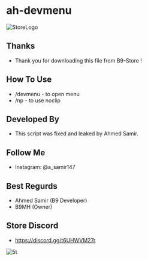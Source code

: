 # ah-devmenu
![StoreLogo](https://cdn.discordapp.com/attachments/976580916719812641/1238803408241299476/ticket.png?ex=66409d14&is=663f4b94&hm=5ff6d32c367ee9626acce1a47f7492bcbee6ee496152b6674731acb75b3b4498&)

## Thanks
- Thank you for downloading this file from B9-Store ! 

## How To Use
- /devmenu - to open menu
- /np - to use noclip

## Developed By
- This script was fixed and leaked by Ahmed Samir. 

## Follow Me
- Instagram: @a_samir147

## Best Regurds
- Ahmed Samir (B9 Developer)
- B9MH (Owner)

## Store Discord
- https://discord.gg/t6UHWVM27r

![5t](https://media.discordapp.net/attachments/976580916719812641/1238804799844126830/5t.png?ex=66409e60&is=663f4ce0&hm=c9009c73e7e2df4c8cd3176a881282a9f4684206cb1fcbd0f692971ed8ed5c3b&=&format=webp&quality=lossless)

